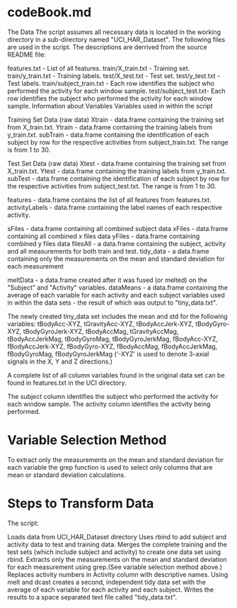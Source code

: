 codeBook.md
================================
The Data
The script assumes all necessary data is located in the working directory in a sub-directory named "UCI_HAR_Dataset". The following files are used in the script. The descriptions are derrived from the source README file:

features.txt - List of all features.
train/X_train.txt - Training set.
train/y_train.txt - Training labels.
test/X_test.txt - Test set.
test/y_test.txt - Test labels.
train/subject_train.txt - Each row identifies the subject who performed the activity for each window sample.
test/subject_test.txt- Each row identifies the subject who performed the activity for each window sample.
Information about Variables
Variables used in within the script

Training Set Data (raw data)
Xtrain - data.frame containing the training set from X_train.txt.
Ytrain - data.frame containing the training labels from y_train.txt.
subTrain - data.frame containing the identification of each subject by row for the respective activities from subject_train.txt. The range is from 1 to 30. 

Test Set Data (raw data)
Xtest - data.frame containing the training set from X_train.txt.
Ytest - data.frame containing the training labels from y_train.txt.
subTest - data.frame containing the identification of each subject by row for the respective activities from subject_test.txt. The range is from 1 to 30. 

features - data.frame contains the list of all features from features.txt.
activityLabels - data.frame containing the label names of each respective activity.

 
sFiles - data.frame containing all combined subject data
xFiles - data.frame containing all combined x files data
yFiles - data.frame containing combined y files data
filesAll - a data.frame containing the subject, activity and all measurements for both train and test.
tidy_data - a data.frame containing only the measurements on the mean and standard deviation for each measurement

meltData - a data.frame created after it was fused (or melted) on the "Subject" and "Activity" variables.
dataMeans - a data.frame containing the average of each variable for each activity and each subject variables used in within the data sets - the result of which was output to "tiny_data.txt".

The newly created tiny_data set includes the mean and std for the following variables:
tBodyAcc-XYZ, tGravityAcc-XYZ, tBodyAccJerk-XYZ, tBodyGyro-XYZ, tBodyGyroJerk-XYZ, tBodyAccMag, tGravityAccMag, tBodyAccJerkMag, tBodyGyroMag, tBodyGyroJerkMag, fBodyAcc-XYZ, fBodyAccJerk-XYZ, fBodyGyro-XYZ, fBodyAccMag, fBodyAccJerkMag, fBodyGyroMag, fBodyGyroJerkMag ('-XYZ' is used to denote 3-axial signals in the X, Y and Z directions.)

A complete list of all column variables found in the original data set can be found in features.txt in the UCI directory.

The subject column identifies the subject who performed the activity for each window sample. The activity column identifies the activity being performed.



Variable Selection Method
=============================
To extract only the measurements on the mean and standard deviation for each variable the grep function is used to select only columns that are mean or standard deviation calculations. 


Steps to Transform Data
=============================
The script:

Loads data from UCI_HAR_Dataset directory
Uses rbind to add subject and activity data to test and training data.
Merges the complete training and the test sets (which include subject and activity) to create one data set using rbind.
Extracts only the measurements on the mean and standard deviation for each measurement using grep.(See variable selection method above.)
Replaces activity numbers in Activity column with descriptive names.
Using melt and dcast creates a second, independent tidy data set with the average of each variable for each activity and each subject.
Writes the results to a space separated text file called "tidy_data.txt".
